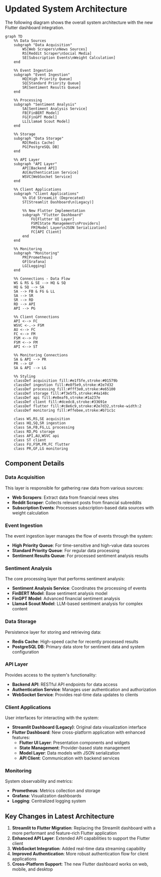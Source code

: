 # Updated System Architecture

The following diagram shows the overall system architecture with the new Flutter dashboard integration.

```mermaid
graph TD
    %% Data Sources
    subgraph "Data Acquisition"
        WS[Web Scrapers\nNews Sources]
        RS[Reddit Scraper\nSocial Media]
        SE[Subscription Events\nWeight Calculation]
    end
    
    %% Event Ingestion
    subgraph "Event Ingestion"
        HQ[High Priority Queue]
        SQ[Standard Priority Queue]
        SR[Sentiment Results Queue]
    end
    
    %% Processing
    subgraph "Sentiment Analysis"
        SA[Sentiment Analysis Service]
        FB[FinBERT Model]
        FG[FinGPT Model]
        LL[Llama4 Scout Model]
    end
    
    %% Storage
    subgraph "Data Storage"
        RD[Redis Cache]
        PG[PostgreSQL DB]
    end
    
    %% API Layer
    subgraph "API Layer"
        API[Backend API]
        AU[Authentication Service]
        WSVC[WebSocket Service]
    end
    
    %% Client Applications
    subgraph "Client Applications"
        %% Old StreamLit (Deprecated)
        ST[Streamlit Dashboard\n(Legacy)]
        
        %% New Flutter Implementation
        subgraph "Flutter Dashboard"
            FU[Flutter UI Layer]
            FSM[State Management\nProviders]
            FM[Model Layer\nJSON Serialization]
            FC[API Client]
        end
    end
    
    %% Monitoring
    subgraph "Monitoring"
        PR[Prometheus]
        GF[Grafana]
        LG[Logging]
    end
    
    %% Connections - Data Flow
    WS & RS & SE --> HQ & SQ
    HQ & SQ --> SA
    SA --> FB & FG & LL
    SA --> SR
    SR --> RD
    RD --> API
    API --> PG
    
    %% Client Connections
    API <--> FC
    WSVC <-.-> FSM
    AU <--> FC
    FC <--> FM
    FSM <--> FU
    FSM <--> FM
    API <--> ST
    
    %% Monitoring Connections
    SA & API --> PR
    PR --> GF
    SA & API --> LG
    
    %% Styling
    classDef acquisition fill:#e1f5fe,stroke:#01579b
    classDef ingestion fill:#e8f5e9,stroke:#2e7d32
    classDef processing fill:#fff3e0,stroke:#e65100
    classDef storage fill:#f3e5f5,stroke:#4a148c
    classDef api fill:#e8eaf6,stroke:#1a237e
    classDef client fill:#dcedc8,stroke:#33691e
    classDef flutter fill:#c8e6c9,stroke:#2e7d32,stroke-width:2
    classDef monitoring fill:#ffebee,stroke:#b71c1c
    
    class WS,RS,SE acquisition
    class HQ,SQ,SR ingestion
    class SA,FB,FG,LL processing
    class RD,PG storage
    class API,AU,WSVC api
    class ST client
    class FU,FSM,FM,FC flutter
    class PR,GF,LG monitoring
```

## Component Details

### Data Acquisition

This layer is responsible for gathering raw data from various sources:
- **Web Scrapers**: Extract data from financial news sites
- **Reddit Scraper**: Collects relevant posts from financial subreddits
- **Subscription Events**: Processes subscription-based data sources with weight calculation

### Event Ingestion

The event ingestion layer manages the flow of events through the system:
- **High Priority Queue**: For time-sensitive and high-value data sources
- **Standard Priority Queue**: For regular data processing
- **Sentiment Results Queue**: For processed sentiment analysis results

### Sentiment Analysis

The core processing layer that performs sentiment analysis:
- **Sentiment Analysis Service**: Coordinates the processing of events
- **FinBERT Model**: Base sentiment analysis model
- **FinGPT Model**: Advanced financial sentiment analysis
- **Llama4 Scout Model**: LLM-based sentiment analysis for complex content

### Data Storage

Persistence layer for storing and retrieving data:
- **Redis Cache**: High-speed cache for recently processed results
- **PostgreSQL DB**: Primary data store for sentiment data and system configuration

### API Layer

Provides access to the system's functionality:
- **Backend API**: RESTful API endpoints for data access
- **Authentication Service**: Manages user authentication and authorization
- **WebSocket Service**: Provides real-time data updates to clients

### Client Applications

User interfaces for interacting with the system:
- **Streamlit Dashboard (Legacy)**: Original data visualization interface
- **Flutter Dashboard**: New cross-platform application with enhanced features:
  - **Flutter UI Layer**: Presentation components and widgets
  - **State Management**: Provider-based state management
  - **Model Layer**: Data models with JSON serialization
  - **API Client**: Communication with backend services

### Monitoring

System observability and metrics:
- **Prometheus**: Metrics collection and storage
- **Grafana**: Visualization dashboards
- **Logging**: Centralized logging system

## Key Changes in Latest Architecture

1. **Streamlit to Flutter Migration**: Replacing the Streamlit dashboard with a more performant and feature-rich Flutter application
2. **Enhanced API Layer**: Extended API capabilities to support the Flutter client
3. **WebSocket Integration**: Added real-time data streaming capability
4. **Improved Authentication**: More robust authentication flow for client applications
5. **Cross-Platform Support**: The new Flutter dashboard works on web, mobile, and desktop